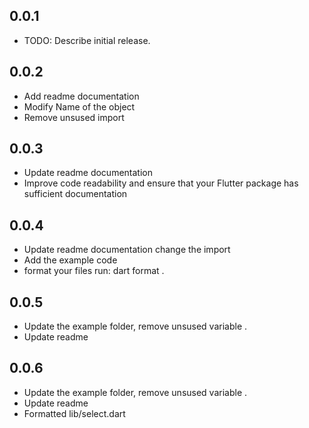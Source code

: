 ## 0.0.1
* TODO: Describe initial release.
## 0.0.2
* Add readme documentation
* Modify Name of the object
* Remove unsused import
## 0.0.3
* Update readme documentation
* Improve code readability and ensure that your Flutter package has sufficient documentation
## 0.0.4
* Update readme documentation change the import
* Add the example code
* format your files run: dart format .
## 0.0.5
* Update the example folder, remove unsused variable .
* Update readme
## 0.0.6
* Update the example folder, remove unsused variable .
* Update readme
* Formatted lib/select.dart